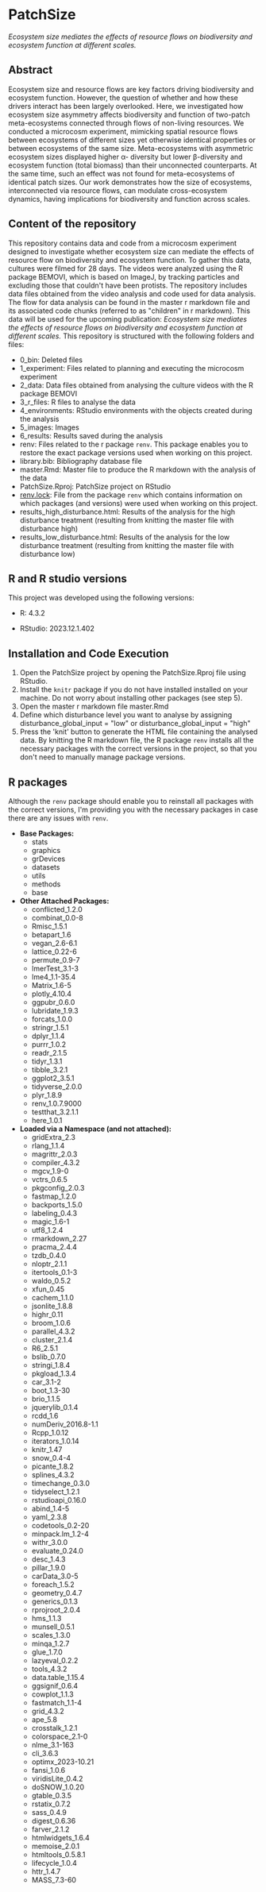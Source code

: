 # PatchSize

*Ecosystem size mediates the effects of resource flows on biodiversity and ecosystem function at different scales.*

## Abstract

Ecosystem size and resource flows are key factors driving biodiversity and ecosystem function. However, the question of whether and how these drivers interact has been largely overlooked. Here, we investigated how ecosystem size asymmetry affects biodiversity and function of two-patch meta-ecosystems connected through flows of non-living resources. We conducted a microcosm experiment, mimicking spatial resource flows between ecosystems of different sizes yet otherwise identical properties or between ecosystems of the same size. Meta-ecosystems with asymmetric ecosystem sizes displayed higher α- diversity but lower β-diversity and ecosystem function (total biomass) than their unconnected counterparts. At the same time, such an effect was not found for meta-ecosystems of identical patch sizes. Our work demonstrates how the size of ecosystems, interconnected via resource flows, can modulate cross-ecosystem dynamics, having implications for biodiversity and function across scales.

## Content of the repository

This repository contains data and code from a microcosm experiment designed to investigate whether ecosystem size can mediate the effects of resource flow on biodiversity and ecosystem function. To gather this data, cultures were filmed for 28 days. The videos were analyzed using the R package BEMOVI, which is based on ImageJ, by tracking particles and excluding those that couldn't have been protists. The repository includes data files obtained from the video analysis and code used for data analysis. The flow for data analysis can be found in the master r markdown file and its associated code chunks (referred to as "children" in r markdown). This data will be used for the upcoming publication: *Ecosystem size mediates the effects of resource flows on biodiversity and ecosystem function at different scales.* This repository is structured with the following folders and files:

-   0_bin: Deleted files
-   1_experiment: Files related to planning and executing the microcosm experiment
-   2_data: Data files obtained from analysing the culture videos with the R package BEMOVI
-   3_r_files: R files to analyse the data
-   4_environments: RStudio environments with the objects created during the analysis
-   5_images: Images
-   6_results: Results saved during the analysis
-   renv: Files related to the r package `renv`. This package enables you to restore the exact package versions used when working on this project.
-   library.bib: Bibliography database file
-   master.Rmd: Master file to produce the R markdown with the analysis of the data
-   PatchSize.Rproj: PatchSize project on RStudio
-   [renv.lock](https://github.com/Emanuele-Giacomuzzo/PatchSize/blob/master/renv.lock "renv.lock"): File from the package `renv` which contains information on which packages (and versions) were used when working on this project.
-   results_high_disturbance.html: Results of the analysis for the high disturbance treatment (resulting from knitting the master file with disturbance high)
-   results_low_disturbance.html: Results of the analysis for the low disturbance treatment (resulting from knitting the master file with disturbance low)

## R and R studio versions

This project was developed using the following versions:

-   R: 4.3.2

-   RStudio: 2023.12.1.402

## Installation and Code Execution

1.  Open the PatchSize project by opening the PatchSize.Rproj file using RStudio.
2.  Install the `knitr` package if you do not have installed installed on your machine. Do not worry about installing other packages (see step 5).
3.  Open the master r markdown file master.Rmd
4.  Define which disturbance level you want to analyse by assigning disturbance_global_input = "low" or disturbance_global_input = "high"
5.  Press the 'knit' button to generate the HTML file containing the analysed data. By knitting the R markdown file, the R package `renv` installs all the necessary packages with the correct versions in the project, so that you don't need to manually manage package versions.

## R packages

Although the `renv` package should enable you to reinstall all packages with the correct versions, I'm providing you with the necessary packages in case there are any issues with `renv`.

-   **Base Packages:**
    -   stats
    -   graphics
    -   grDevices
    -   datasets
    -   utils
    -   methods
    -   base
-   **Other Attached Packages:**
    -   conflicted_1.2.0
    -   combinat_0.0-8
    -   Rmisc_1.5.1
    -   betapart_1.6
    -   vegan_2.6-6.1
    -   lattice_0.22-6
    -   permute_0.9-7
    -   lmerTest_3.1-3
    -   lme4_1.1-35.4
    -   Matrix_1.6-5
    -   plotly_4.10.4
    -   ggpubr_0.6.0
    -   lubridate_1.9.3
    -   forcats_1.0.0
    -   stringr_1.5.1
    -   dplyr_1.1.4
    -   purrr_1.0.2
    -   readr_2.1.5
    -   tidyr_1.3.1
    -   tibble_3.2.1
    -   ggplot2_3.5.1
    -   tidyverse_2.0.0
    -   plyr_1.8.9
    -   renv_1.0.7.9000
    -   testthat_3.2.1.1
    -   here_1.0.1
-   **Loaded via a Namespace (and not attached):**
    -   gridExtra_2.3
    -   rlang_1.1.4
    -   magrittr_2.0.3
    -   compiler_4.3.2
    -   mgcv_1.9-0
    -   vctrs_0.6.5
    -   pkgconfig_2.0.3
    -   fastmap_1.2.0
    -   backports_1.5.0
    -   labeling_0.4.3
    -   magic_1.6-1
    -   utf8_1.2.4
    -   rmarkdown_2.27
    -   pracma_2.4.4
    -   tzdb_0.4.0
    -   nloptr_2.1.1
    -   itertools_0.1-3
    -   waldo_0.5.2
    -   xfun_0.45
    -   cachem_1.1.0
    -   jsonlite_1.8.8
    -   highr_0.11
    -   broom_1.0.6
    -   parallel_4.3.2
    -   cluster_2.1.4
    -   R6_2.5.1
    -   bslib_0.7.0
    -   stringi_1.8.4
    -   pkgload_1.3.4
    -   car_3.1-2
    -   boot_1.3-30
    -   brio_1.1.5
    -   jquerylib_0.1.4
    -   rcdd_1.6
    -   numDeriv_2016.8-1.1
    -   Rcpp_1.0.12
    -   iterators_1.0.14
    -   knitr_1.47
    -   snow_0.4-4
    -   picante_1.8.2
    -   splines_4.3.2
    -   timechange_0.3.0
    -   tidyselect_1.2.1
    -   rstudioapi_0.16.0
    -   abind_1.4-5
    -   yaml_2.3.8
    -   codetools_0.2-20
    -   minpack.lm_1.2-4
    -   withr_3.0.0
    -   evaluate_0.24.0
    -   desc_1.4.3
    -   pillar_1.9.0
    -   carData_3.0-5
    -   foreach_1.5.2
    -   geometry_0.4.7
    -   generics_0.1.3
    -   rprojroot_2.0.4
    -   hms_1.1.3
    -   munsell_0.5.1
    -   scales_1.3.0
    -   minqa_1.2.7
    -   glue_1.7.0
    -   lazyeval_0.2.2
    -   tools_4.3.2
    -   data.table_1.15.4
    -   ggsignif_0.6.4
    -   cowplot_1.1.3
    -   fastmatch_1.1-4
    -   grid_4.3.2
    -   ape_5.8
    -   crosstalk_1.2.1
    -   colorspace_2.1-0
    -   nlme_3.1-163
    -   cli_3.6.3
    -   optimx_2023-10.21
    -   fansi_1.0.6
    -   viridisLite_0.4.2
    -   doSNOW_1.0.20
    -   gtable_0.3.5
    -   rstatix_0.7.2
    -   sass_0.4.9
    -   digest_0.6.36
    -   farver_2.1.2
    -   htmlwidgets_1.6.4
    -   memoise_2.0.1
    -   htmltools_0.5.8.1
    -   lifecycle_1.0.4
    -   httr_1.4.7
    -   MASS_7.3-60
